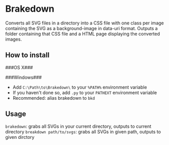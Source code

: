 Brakedown
=========

Converts all SVG files in a directory into a CSS file with one class per image containing the SVG as a background-image in data-uri format. Outputs a folder containing that CSS file and a HTML page displaying the converted images.

How to install
--------------
###OS X###

###Windows###
- Add `C:\Path\to\Brakedown\` to your `%PATH%` environment variable
- If you haven't done so, add `.py` to your `PATHEXT` environment variable
- Recommended: alias brakedown to `bkd`

Usage
-----
`brakedown`: grabs all SVGs in your current directory, outputs to current directory
`breakdown path/to/svgs`: grabs all SVGs in given path, outputs to given dirctory